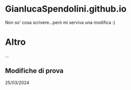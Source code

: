 # GianlucaSpendolini.github.io

Non so' cosa scrivere...però mi serviva una modifica :)


# Altro

...

## Modifiche di prova

25/03/2024
